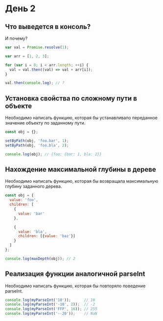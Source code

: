# День 2

## Что выведется в консоль?

И почему?

```js
var val = Promise.resolve(1);

var arr = [1, 2, 3];

for (var i = 0; i < arr.length; ++i) {
  val = val.then((val) => val + arr[i]);
}

val.then(console.log); // ?
```

## Установка свойства по сложному пути в объекте

Необходимо написать функцию, которая бы устанавливало переданное значение объекту по заданному пути.

```js
const obj = {};

setByPath(obj, 'foo.bar', 1);
setByPath(obj, 'foo.bla', 2);

console.log(obj); // {foo: {bar: 1, bla: 2}}
```

## Нахождение максимальной глубины в дереве

Необходимо написать функцию, которая бы возвращала максимальную глубину заданного дерева.

```js
const obj = {
  value: 'foo',
  children: [
    {
      value: 'bar'
    },

    {
      value: 'bla',
      children: [{value: 'baz'}]
    }
  ]
};

console.log(maxDepth(obj)); // 2
```

## Реализация функции аналогичной parseInt

Необходимо написать функцию, которая бы повторяло поведение parseInt.

```js
console.log(myParseInt('10'));      // 10
console.log(myParseInt('-10', 2));  // -2
console.log(myParseInt('FFP', 16)); // 255
console.log(myParseInt('--20'));    // NaN
```